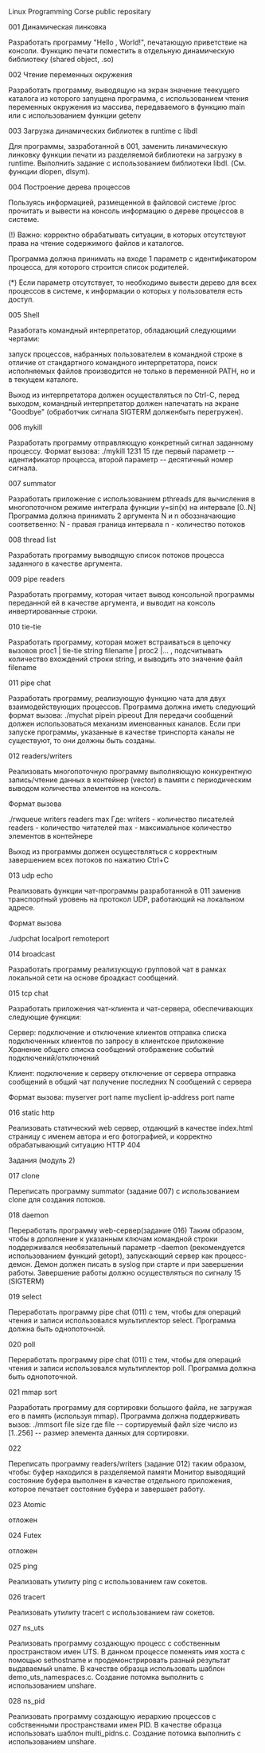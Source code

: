 Linux Programming Corse public repositary

001 Динамическая линковка

Разработать программу "Hello , World!", печатающую приветствие на консоли.
Функцию печати поместить в отдельную динамическую библиотеку
(shared object, .so)

002 Чтение переменных окружения

Разработать программу, выводящую на экран значение теекущего каталога из
которого запущена программа, с использованием чтения переменных окружения 
из массива, передаваемого в функцию main или с использованием функции getenv

003 Загрузка динамических библиотек в runtime с libdl

Для программы, зазработанной в 001, заменить линамическую линковку функции
печати из разделяемой библиотеки на загрузку в runtime. Выполнить задание с
использованием библиотеки libdl. (См. функции dlopen, dlsym).

004 Построение дерева процессов

Пользуясь информацией, размещенной в файловой системе /proc прочитать и вывести
на консоль информацию о дереве процессов в системе.

(!) Важно: корректно обрабатывать ситуации, в которых отсутствуют права
на чтение содержимого файлов и каталогов.

Программа должна принимать на входе 1 параметр с идентификатором процесса, для
которого строится список родителей.

(*) Если параметр отсутствует, то необходимо вывести дерево для всех процессов
в системе, к информации о которых у пользователя есть доступ.

005 Shell

Разаботать командный интерпретатор, обладающий следующими чертами:

запуск процессов, набранных пользователем в командной строке
в отличие от стандартного командного интерпретатора, поиск исполняемых файлов
производится не только в переменной PATH, но и в текущем каталоге.

Выход из интерпретатора должен осуществляться по Ctrl-C, перед выходом,
командный интерпретатор должен напечатать на экране "Goodbye" (обработчик
сигнала SIGTERM долженбыть перегружен).

006 mykill

Разработать программу отправляющую конкретный сигнал заданному процессу.
Формат вызова:
./mykill 1231 15
где первый параметр -- идентификатор процесса, второй параметр -- десятичный
номер сигнала.

007 summator

Разработать приложение с использованием pthreads для вычисления в многопоточном
режиме интеграла функции y=sin(x) на интервале [0..N] Программа должна принимать
2 аргумента N и n обоззначающие соответвенно:
N - правая граница интервала
n - количество потоков

008 thread list

Разработать программу выводящую список потоков процесса заданного в качестве
аргумента.

009 pipe readers

Разработать программу, которая читает вывод консольной программы переданной
ей в качестве аргумента, и выводит на консоль инвертированные строки.

010 tie-tie

Разработать программу, которая может встраиваться в цепочку вызовов
proc1 | tie-tie string filename | proc2 |... , 
подсчитывать количество вхождений строки string, и выводить это значение
файл filename

011 pipe chat

Разработать программу, реализующую функцию чата для двух взаимодействующих
процессов. Программа должна иметь следующий формат вызова:
./mychat pipein pipeout
Для передачи сообщений должен использоваться механизм именованных каналов.
Если при запуске программы, указанные в качестве тринспорта каналы не
существуют, то они должны быть созданы.

012 readers/writers

Реализовать многопоточную программу выполняющую конкурентную запись/чтение
данных в контейнер (vector) в памяти с периодическим выводом количества
элементов на консоль.

Формат вызова

  ./rwqueue writers readers max
Где:
writers - количество писателей
readers - количество читателей
max - максимальное количество элементов в контейнере

Выход из программы должен осуществляться с корректным завершением всех потоков
по нажатию Ctrl+C

013 udp echo

Реализовать функции чат-программы разработанной в 011 заменив транспортный
уровень на протокол UDP, работающий на локальном адресе.

Формат вызова

  ./udpchat localport remoteport

014 broadcast

Разработать программу реализующую групповой чат в рамках локальной сети на
основе броадкаст сообщений.

015 tcp chat

Разработать приложения чат-клиента и чат-сервера, обеспечивающих
следующие функции:

Сервер:
подключение и отключение клиентов
отправка списка подключенных клиентов по запросу в клиентское приложение
Хранение общего списка сообщений
отображение событий подключений/отключений

Клиент:
подключение к серверу
отключение от сервера
отправка сообщений в общий чат
получение последних N сообщений с сервера

Формат вызова:
myserver port name
myclient ip-address port name

016 static http

Реализовать статический web сервер, отдающий в качестве index.html страницу
с именем автора и его фотографией, и корректно обрабатывающий ситуацию 
HTTP 404

Задания (модуль 2)

017 clone

Переписать программу summator (задание 007) с использованием clone для создания
потоков.

018 daemon

Переработать программу web-сервер(задание 016) Таким образом, чтобы в
дополнение к указанным ключам командной строки поддерживался необязательный
параметр -daemon (рекомендуется использованием функций getopt), запускающий
сервер как процесс-демон. Демон должен писать в syslog при старте и при
завершении работы. Завершение работы должно осуществляться по сигналу 
15 (SIGTERM)

019 select

Переработать программу pipe chat (011) с тем, чтобы для операций чтения и
записи использовался мультиплектор select. Программа должна быть однопоточной.

020 poll

Переработать программу pipe chat (011) с тем, чтобы для операций чтения и
записи использовался мультиплектор poll. Программа должна быть однопоточной.

021 mmap sort

Разработать программу для сортировки большого файла, не загружая его в
память (используя mmap). Программа должна поддерживать вызов:
./mmsort file size
где
file -- сортируемый файл
size число из [1..256] -- размер элемента данных для сортировки.

022

Переписать программу readers/writers (задание 012) таким образом, чтобы:
буфер находился в разделяемой памяти
Монитор выводящий состояние буфера выполнен в качестве отдельного приложения,
которое печатает состояние буфера и завершает работу.

023 Atomic

отложен

024 Futex

отложен

025 ping

Реализовать утилиту ping с использованием raw сокетов.

026 tracert

Реализовать утилиту tracert с использованием raw сокетов.

027 ns_uts

Реализовать программу создающую процесс с собственным пространством имен UTS. 
В данном процессе поменять имя хоста с помощью sethostname и продемонстрировать
разный результат выдаваемый uname. В качестве образца использовать шаблон
demo_uts_namespaces.c. Создание потомка выполнить с использованием unshare.

028 ns_pid

Реализовать программу создающую иерархию процессов с собственными
пространствами имен PID. В качестве образца использовать шаблон multi_pidns.c.
Создание потомка выполнить с использованием unshare.

